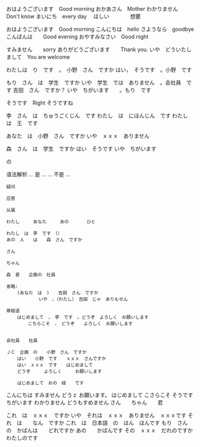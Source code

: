 おはようございます　Good morning
おかあさん　Mother
わかりません　Don't know
まいにち　every day
　ほしい　　　　想要　

おはようございます　Good morning
こんにちは　hello
さようなら　goodbye
こんばんは　　Good evening
おやすみなさい　Good night

すみません　　sorry
ありがどうございます　　Thank you.
いや　どういたしまして　You are welcome

わたしは　り　です　。　小野　さん　ですか
    はい，　そうです　。小野　です

もり　さん　は　学生　ですか
いや　学生　では　ありません　。会社員　です
吉田　さん　ですか？
    いや　ちがいます　　。もり　です

そうです　Right  そうですね

李　さん　は　ちゅうごくじん　です
わたし　は　にほんじん　です
わたし　は　王　です

あなた　は　小野　さん　ですか
    いや　ｘｘｘ　ありません

森　さん　は　学生　ですか
    はい　そうです
        いや　ちがいます

  の      


  语法解析 
   ... 是 ...
   ... 不是 ...

    疑问

    应答

    从属

    わたし　　　あなた　　　あの　　　　ひと

    わたし　は　李　です　（）
    あの　人　　は　　森　さん　ですか

    さん

    ちゃん　　

    森　君　　企画の　社員

    省略:
        (あなた　は　)　　吉田　さん　ですか
                いや　，（わたし）　吉田　じゃ　ありもせん　

    寒暄语
        はじめまして　，　李　です　。どうぞ　よろしく　お願いします
            こちらこそ　，　どうぞ　　よろしく　お願いします　            
    

    会社員　　社員

    ＪＣ　企画　の　　小野　さん　ですか
        はい　　小野　です　　ｘｘｘ　さんですか
        はい　ｘｘｘ　です　　はじめまして
        どうぞ　　　よろしく　　　お願いします

        はじめまして　おの　緑　　です


こんにちは
すみません
どうｚ
お願います。
はじめまして
こさらこそ
そうです
ちがいます
わかりません
どうもすめません
さん　　ちゃん　　君


これ　は　ｘｘｘ　ですか
いや　それは　ｘｘｘ　ありません　ｘｘｘです
それ　は　　なん　ですか
これ　は　日本語　の　ほん　ほんです
もり　さん　の　かばんは　　どれですか
あの　　かばんです
その　ｘｘｘ　だれのですか
わたしのです


        　